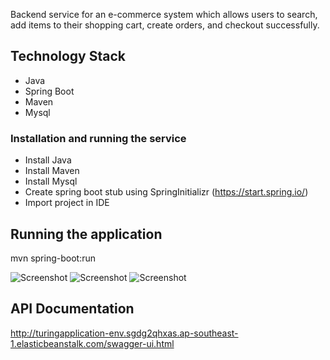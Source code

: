 Backend service for an e-commerce system which allows users to search, add items to their shopping cart, create orders, and checkout successfully.

## Technology Stack

* Java
* Spring Boot
* Maven
* Mysql

### Installation and running the service

* Install Java
* Install Maven
* Install Mysql
* Create spring boot stub using SpringInitializr (https://start.spring.io/)
* Import project in IDE

## Running the application

mvn spring-boot:run

![Screenshot](https://github.com/richasinhaa/Turing-Assignment/blob/master/src/main/resources/backend-architecture.png)
![Screenshot](https://github.com/richasinhaa/Turing-Assignment/blob/master/src/main/resources/registration-login-design.png)
![Screenshot](https://github.com/richasinhaa/Turing-Assignment/blob/master/src/main/resources/system-design.png)

## API Documentation

http://turingapplication-env.sgdg2qhxas.ap-southeast-1.elasticbeanstalk.com/swagger-ui.html


